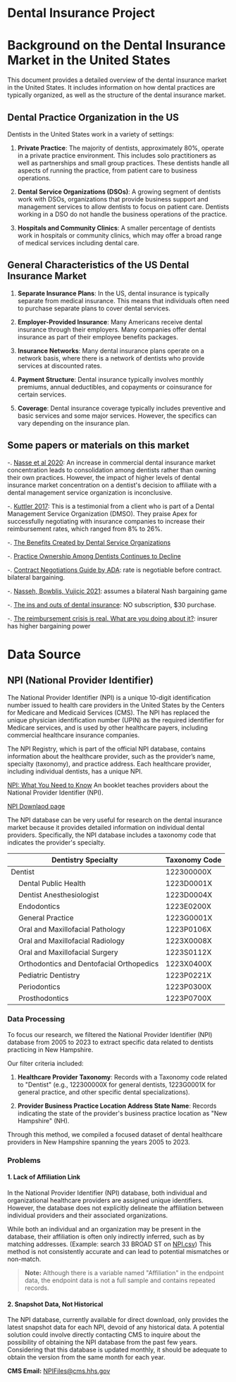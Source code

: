 # Dental Insurance Project
 
# Background on the Dental Insurance Market in the United States

This document provides a detailed overview of the dental insurance market in the United States. It includes information on how dental practices are typically organized, as well as the structure of the dental insurance market.

## Dental Practice Organization in the US

Dentists in the United States work in a variety of settings:

1. **Private Practice**: The majority of dentists, approximately 80%, operate in a private practice environment. This includes solo practitioners as well as partnerships and small group practices. These dentists handle all aspects of running the practice, from patient care to business operations.

2. **Dental Service Organizations (DSOs)**: A growing segment of dentists work with DSOs, organizations that provide business support and management services to allow dentists to focus on patient care. Dentists working in a DSO do not handle the business operations of the practice.

3. **Hospitals and Community Clinics**: A smaller percentage of dentists work in hospitals or community clinics, which may offer a broad range of medical services including dental care.

## General Characteristics of the US Dental Insurance Market

1. **Separate Insurance Plans**: In the US, dental insurance is typically separate from medical insurance. This means that individuals often need to purchase separate plans to cover dental services.

2. **Employer-Provided Insurance**: Many Americans receive dental insurance through their employers. Many companies offer dental insurance as part of their employee benefits packages.

3. **Insurance Networks**: Many dental insurance plans operate on a network basis, where there is a network of dentists who provide services at discounted rates.

4. **Payment Structure**: Dental insurance typically involves monthly premiums, annual deductibles, and copayments or coinsurance for certain services.

5. **Coverage**: Dental insurance coverage typically includes preventive and basic services and some major services. However, the specifics can vary depending on the insurance plan.


## Some papers or materials on this market
-. [Nasse et al 2020](Documents/References/Nasseh%20et%20al._2020.pdf): An increase in commercial dental insurance market concentration leads to consolidation among dentists rather than owning their own practices. However, the impact of higher levels of dental insurance market concentration on a dentist's decision to affiliate with a dental management service organization is inconclusive.

-. [Kuttler 2017](https://www.groupdentistrynow.com/dso-group-blog/dso-case-study-reimbursement/): This is a testimonial from a client who is part of a Dental Management Service Organization (DMSO). They praise Apex for successfully negotiating with insurance companies to increase their reimbursement rates, which ranged from 8% to 26%. 

-. [The Benefits Created by Dental Service Organizations](Documents/References/DSOFinal.pdf)

-. [Practice Ownership Among Dentists Continues to Decline](https://www.ada.org/-/media/project/ada-organization/ada/ada-org/files/resources/research/hpi/hpigraphic_practice_ownership_among_dentists_decline.pdf)

-. [Contract Negotiations Guide by ADA](https://www.ada.org/resources/practice/dental-insurance/contract-negotiations-guide): rate is negotiable before contract. bilateral bargaining.

-. [Nasseh, Bowblis, Vujicic 2021](Documents/References/Nasseh,%20Bowblis,%20Vujicic_2021.pdf): assumes a bilateral Nash bargaining game

-. [The ins and outs of dental insurance](https://www.sciencedirect.com/science/article/abs/pii/S0002817714644111?via%3Dihub): NO subscription, $30 purchase.

-. [The reimbursement crisis is real. What are you doing about it?](https://www.dentaleconomics.com/macro-op-ed/article/16386229/the-reimbursement-crisis-is-real-what-are-you-doing-about-it): insurer has higher bargaining power

# Data Source
## NPI (National Provider Identifier) 

The National Provider Identifier (NPI) is a unique 10-digit identification number issued to health care providers in the United States by the Centers for Medicare and Medicaid Services (CMS). The NPI has replaced the unique physician identification number (UPIN) as the required identifier for Medicare services, and is used by other healthcare payers, including commercial healthcare insurance companies.

The NPI Registry, which is part of the official NPI database, contains information about the healthcare provider, such as the provider’s name, specialty (taxonomy), and practice address. Each healthcare provider, including individual dentists, has a unique NPI.

[NPI: What You Need to Know](https://www.cms.gov/outreach-and-education/medicare-learning-network-mln/mlnproducts/downloads/npi-what-you-need-to-know.pdf) An booklet teaches providers about the National Provider Identifier (NPI). 

[NPI Downlaod page](https://download.cms.gov/nppes/NPI_Files.html)

The NPI database can be very useful for research on the dental insurance market because it provides detailed information on individual dental providers. Specifically, the NPI database includes a taxonomy code that indicates the provider's specialty.

| Dentistry Specialty | Taxonomy Code |
|---|---|
| Dentist | 122300000X |
| &nbsp;&nbsp;&nbsp;&nbsp;Dental Public Health | 1223D0001X |
| &nbsp;&nbsp;&nbsp;&nbsp;Dentist Anesthesiologist | 1223D0004X |
| &nbsp;&nbsp;&nbsp;&nbsp;Endodontics | 1223E0200X |
| &nbsp;&nbsp;&nbsp;&nbsp;General Practice | 1223G0001X |
| &nbsp;&nbsp;&nbsp;&nbsp;Oral and Maxillofacial Pathology | 1223P0106X |
| &nbsp;&nbsp;&nbsp;&nbsp;Oral and Maxillofacial Radiology | 1223X0008X |
| &nbsp;&nbsp;&nbsp;&nbsp;Oral and Maxillofacial Surgery | 1223S0112X |
| &nbsp;&nbsp;&nbsp;&nbsp;Orthodontics and Dentofacial Orthopedics | 1223X0400X |
| &nbsp;&nbsp;&nbsp;&nbsp;Pediatric Dentistry | 1223P0221X |
| &nbsp;&nbsp;&nbsp;&nbsp;Periodontics | 1223P0300X |
| &nbsp;&nbsp;&nbsp;&nbsp;Prosthodontics | 1223P0700X |

### Data Processing

To focus our research, we filtered the National Provider Identifier (NPI) database from 2005 to 2023 to extract specific data related to dentists practicing in New Hampshire.

Our filter criteria included:

1. **Healthcare Provider Taxonomy**: Records with a Taxonomy code related to "Dentist" (e.g., 122300000X for general dentists, 1223G0001X for general practice, and other specific dental specializations).

2. **Provider Business Practice Location Address State Name**: Records indicating the state of the provider's business practice location as "New Hampshire" (NH).

Through this method, we compiled a focused dataset of dental healthcare providers in New Hampshire spanning the years 2005 to 2023.

### Problems

#### 1. Lack of Affiliation Link
In the National Provider Identifier (NPI) database, both individual and organizational healthcare providers are assigned unique identifiers. However, the database does not explicitly delineate the affiliation between individual providers and their associated organizations.

While both an individual and an organization may be present in the database, their affiliation is often only indirectly inferred, such as by matching addresses. (Example: search 33 BROAD ST on [NPI.csv](Data/Processed/NPI.csv)) This method is not consistently accurate and can lead to potential mismatches or non-match.

> **Note:** Although there is a variable named "Affiliation" in the endpoint data, the endpoint data is not a full sample and contains repeated records.

#### 2. Snapshot Data, Not Historical
The NPI database, currently available for direct download, only provides the latest snapshot data for each NPI, devoid of any historical data. A potential solution could involve directly contacting CMS to inquire about the possibility of obtaining the NPI database from the past few years. Considering that this database is updated monthly, it should be adequate to obtain the version from the same month for each year.

**CMS Email:** [NPIFiles@cms.hhs.gov](mailto:NPIFiles@cms.hhs.gov)
